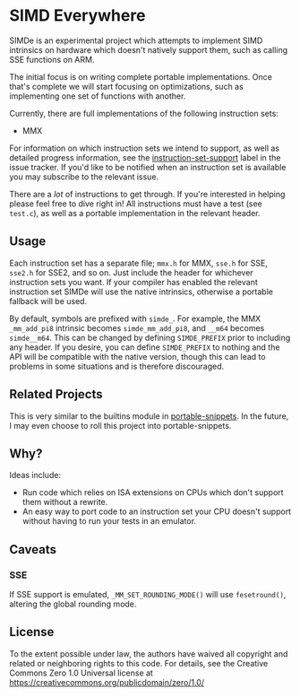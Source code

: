 # SIMD Everywhere

SIMDe is an experimental project which attempts to implement SIMD
intrinsics on hardware which doesn't natively support them, such as
calling SSE functions on ARM.

The initial focus is on writing complete portable implementations.
Once that's complete we will start focusing on optimizations, such as
implementing one set of functions with another.

Currently, there are full implementations of the following instruction
sets:

 * MMX

For information on which instruction sets we intend to support, as
well as detailed progress information, see the
[instruction-set-support](https://github.com/nemequ/simde/issues?q=is%3Aissue+is%3Aopen+label%3Ainstruction-set-support)
label in the issue tracker.  If you'd like to be notified when an
instruction set is available you may subscribe to the relevant issue.

There are a *lot* of instructions to get through.  If you're
interested in helping please feel free to dive right in!  All
instructions must have a test (see `test.c`), as well as a portable
implementation in the relevant header.

## Usage

Each instruction set has a separate file; `mmx.h` for MMX, `sse.h` for
SSE, `sse2.h` for SSE2, and so on.  Just include the header for
whichever instruction sets you want.  If your compiler has enabled the
relevant instruction set SIMDe will use the native intrinsics,
otherwise a portable fallback will be used.

By default, symbols are prefixed with `simde_`.  For example, the MMX
`_mm_add_pi8` intrinsic becomes `simde_mm_add_pi8`, and `__m64`
becomes `simde__m64`.  This can be changed by defining `SIMDE_PREFIX`
prior to including any header.  If you desire, you can define
`SIMDE_PREFIX` to nothing and the API will be compatible with the
native version, though this can lead to problems in some situations
and is therefore discouraged.

## Related Projects

This is very similar to the builtins module in
[portable-snippets](https://github.com/nemequ/portable-snippets).  In
the future, I may even choose to roll this project into
portable-snippets.

## Why?

Ideas include:

 * Run code which relies on ISA extensions on CPUs which don't support
   them without a rewrite.
 * An easy way to port code to an instruction set your CPU doesn't
   support without having to run your tests in an emulator.

## Caveats

### SSE

If SSE support is emulated, `_MM_SET_ROUNDING_MODE()` will use
`fesetround()`, altering the global rounding mode.

## License

To the extent possible under law, the authors have waived all
copyright and related or neighboring rights to this code.  For
details, see the Creative Commons Zero 1.0 Universal license at
https://creativecommons.org/publicdomain/zero/1.0/
